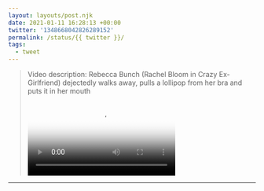 ```yaml
---
layout: layouts/post.njk
date: 2021-01-11 16:28:13 +00:00
twitter: '1348668042826289152'
permalink: /status/{{ twitter }}/
tags: 
  - tweet
---
```


> <p class="sr-only">Video description: Rebecca Bunch (Rachel Bloom in Crazy Ex-Girlfriend) dejectedly walks away, pulls a lollipop from her bra and puts it in her mouth</p>
> 
> <video controls loop preload="metadata" poster="/img/ErduPqgVQA0Lw6K.jpg"><source src="/img/1348668042826289152-ErduPqgVQA0Lw6K.mp4">Your browser does not support the video tag.</video>

---
